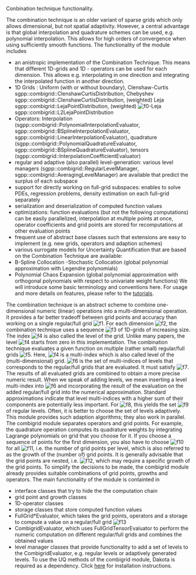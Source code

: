 Conbination technique functionality.

The combination technique is an older variant of sparse grids which only allows dimensional, but not spatial adaptivity. However, a central advantage is that global interpolation and quadrature schemes can be used, e.g. polynomial interpolation. This allows for high orders of convergence when using sufficiently smooth functions.
The functionality of the module includes
- an anistropic implementation of the Combination Technique. This means that different 1D-grids and 1D  - operators can be used for each dimension. This allows e.g. interpolating in one direction and integrating the interpolated function in another direction.
- 1D Grids : Uniform (with or without boundary), Clenshaw-Curtis sgpp::combigrid::ClenshawCurtisDistribution, Chebyshev sgpp::combigrid::ClenshawCurtisDistribution, (weighted) Leja sgpp::combigrid::LejaPointDistribution, (weighted) ![f0]-Leja sgpp::combigrid::L2LejaPointDistribution
- Operators: Interpolation (sgpp::combigrid::PolynomialInterpolationEvaluator, sgpp::combigrid::BSplineInterpolationEvaluator, sgpp::combigrid::LinearInterpolationEvaluator), quadrature (sgpp::combigrid::PolynomialQuadratureEvaluator, sgpp::combigrid::BSplineQuadratureEvaluator), tensors (sgpp::combigrid::InterpolationCoefficientEvaluator)
- regular and adaptive (also parallel) level-generation: various level managers (sgpp::combigrid::RegularLevelManager, sgpp::combigrid::AveragingLevelManager) are available that predict the surplus of each subspace
- support for directly working on full-grid subspaces: enables to solve PDEs, regression problems, density estimation on each full-grid separately
- serialization and deserialization of computed function values
- optimizations: function evaluations (but not the following computations) can be easily parallelized, interpolation at multiple points at once, operator coefficients and grid points are stored for recomputations at other evaluation points
- frequent use of abstract base classes such that extensions are easy to implement (e.g. new grids, operators and adaption schemes)
- various surrogate models for Uncertainty Quantification that are based on the Combination Technique are available:
- B-Spline Collocation
-Stochastic Collocation (global polynomial approximation with Legendre polynomials)
- Polynomial Chaos Expansion (global polynomial approximation with orthogonal polynomials with respect to univariate weight functions)
We will introduce some basic terminology and conventions here. For usage and more details on features, please refer to the [tutorials](https://github.com/SGpp/SGpp/wiki/Quick-Start).


The combination technique is an abstract scheme to combine one-dimensional numeric (linear) operations into a multi-dimensional operation. It provides a far better tradeoff between grid points and accuracy than working on a single regular/full grid ![f1]. For each dimension ![f2], the combination technique uses a sequence ![f3] of 1D-grids of increasing size. The index ![f4] is also called the level of the grid. Unlike many papers, the level ![f4] starts from zero in this implementation.
The combination technique evaluates a given function on multiple (rather small) regular/full grids ![f5]. Here, ![f4] is a multi-index which is also called level of the (multi-dimensional) grid. ![f6] is the set of multi-indices of levels that corresponds to the regular/full grids that are evaluated. It must satisfy ![f7]. The results of all evaluated grids are combined to obtain a more precise numeric result. When we speak of adding levels, we mean inserting a level multi-index into ![f6] and incorporating the result of the evaluation on the added regular/full grid into the numerical approximation.
Standard approximations indicate that level multi-indices with a higher sum of their components are potentially less important. For ![f8], this yields the set ![f9] of regular levels. Often, it is better to choose the set of levels adaptively. This module provides such adaption algorithms; they also work in parallel.
The combigrid module separates operators and grid points. For example, the quadrature operation computes its quadrature weights by integrating Lagrange polynomials on grid that you choose for it. If you choose a sequence of points for the first dimension, you also have to choose ![f10] for all ![f11], i.e. the number of grid points per level, which is also referred to as the growth of the (number of) grid points. It is generally advisable that the grid points are nested, i.e. ![f12], which may require a specific growth of the grid points. To simplify the decisions to be made, the combigrid module already provides suitable combinations of grid points, growths and operators.
The main functionality of the module is containted in
- interface classes that try to hide the the computation chain
- grid point and growth classes
- 1D-operator classes
- storage classes that store computed function values
- FullGrid*Evaluator, which takes the grid points, operators and a storage to compute a value on a regular/full grid ![f13]
- CombigridEvaluator, which uses FullGridTensorEvaluator to perform the numeric computation on different regular/full grids and combines the obtained values
- level manager classes that provide functionality to add a set of levels to the CombigridEvaluator, e.g. regular levels or adaptively generated levels.
To use the UQ methods of the combigrid module, Dakota is required as a dependency. Click [here]() for installation instructions.


[f0]: http://chart.apis.google.com/chart?cht=tx&chl=L%5E%7B2%7D
[f1]: http://chart.apis.google.com/chart?cht=tx&chl=X%5E%7B%281%29%7D%20%5Ctimes%20%5Cldots%20%5Ctimes%20X%5E%7B%28d%29%7D
[f2]: http://chart.apis.google.com/chart?cht=tx&chl=k%20%5Cin%20%5C%7B1%2C%20%5Cldots%2C%20d%5C%7D
[f3]: http://chart.apis.google.com/chart?cht=tx&chl=%28X%5E%7B%28i%29%7D_l%29_%7Bl%20%5Cin%20%5Cmathbb%7BN%7D_0%7D
[f4]: http://chart.apis.google.com/chart?cht=tx&chl=l
[f4]: http://chart.apis.google.com/chart?cht=tx&chl=l
[f5]: http://chart.apis.google.com/chart?cht=tx&chl=X_l%20%3A%3D%20X%5E%7B%281%29%7D_%7Bl_1%7D%20%5Ctimes%20%5Cldots%20%5Ctimes%20X%5E%7B%28d%29%7D_%7Bl_d%7D%2C%20l%20%5Cin%20I%20%5Csubseteq%20%5Cmathbb%7BN%7D_0%5Ed
[f6]: http://chart.apis.google.com/chart?cht=tx&chl=I
[f7]: http://chart.apis.google.com/chart?cht=tx&chl=%5Cforall%20l%20%5Cin%20I%3A%20%5Cforall%20j%20%5Cin%20%5Cmathbb%7BN%7D_0%3A%20%28%28%5Cforall%20i%20%5Cin%20%5C%7B1%2C%20%5Cldots%2C%20d%5C%7D%3A%20j_i%20%5Cleq%20l_i%29%20%5CRightarrow%20j%20%5Cin%20I%29
[f8]: http://chart.apis.google.com/chart?cht=tx&chl=q%20%5Cin%20%5Cmathbb%7BN%7D_0
[f9]: http://chart.apis.google.com/chart?cht=tx&chl=I%20%3D%20%5C%7Bl%20%5Cin%20%5Cmathbb%7BN%7D_0%5Ed%20%5Cmid%20l_1%20%2B%20%5Cldots%20%2B%20l_d%20%5Cleq%20q%5C%7D
[f10]: http://chart.apis.google.com/chart?cht=tx&chl=%7CX%5E%7B%281%29%7D_l%7C
[f11]: http://chart.apis.google.com/chart?cht=tx&chl=l%20%5Cin%20%5Cmathbb%7BN%7D_0
[f12]: http://chart.apis.google.com/chart?cht=tx&chl=X%5E%7B%28i%29%7D_0%20%5Csubseteq%20X%5E%7B%28i%29%7D_1%20%5Csubseteq%20X%5E%7B%28i%29%7D_2%20%5Csubseteq%20%5Cldots
[f13]: http://chart.apis.google.com/chart?cht=tx&chl=X_l